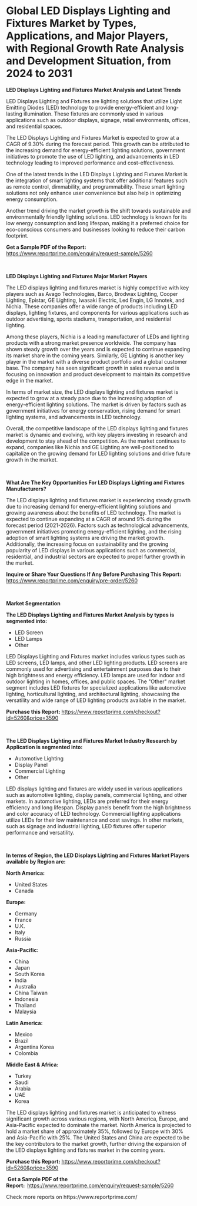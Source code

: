 <p><h1>Global LED Displays Lighting and Fixtures Market by Types, Applications, and Major Players, with Regional Growth Rate Analysis and Development Situation, from 2024 to 2031</h1></p><p><strong>LED Displays Lighting and Fixtures Market Analysis and Latest Trends</strong></p>
<p><p>LED Displays Lighting and Fixtures are lighting solutions that utilize Light Emitting Diodes (LED) technology to provide energy-efficient and long-lasting illumination. These fixtures are commonly used in various applications such as outdoor displays, signage, retail environments, offices, and residential spaces.</p><p>The LED Displays Lighting and Fixtures Market is expected to grow at a CAGR of 9.30% during the forecast period. This growth can be attributed to the increasing demand for energy-efficient lighting solutions, government initiatives to promote the use of LED lighting, and advancements in LED technology leading to improved performance and cost-effectiveness.</p><p>One of the latest trends in the LED Displays Lighting and Fixtures Market is the integration of smart lighting systems that offer additional features such as remote control, dimmability, and programmability. These smart lighting solutions not only enhance user convenience but also help in optimizing energy consumption.</p><p>Another trend driving the market growth is the shift towards sustainable and environmentally friendly lighting solutions. LED technology is known for its low energy consumption and long lifespan, making it a preferred choice for eco-conscious consumers and businesses looking to reduce their carbon footprint.</p></p>
<p><strong>Get a Sample PDF of the Report:&nbsp;</strong> <a href="https://www.reportprime.com/enquiry/request-sample/5260">https://www.reportprime.com/enquiry/request-sample/5260</a></p>
<p>&nbsp;</p>
<p><strong>LED Displays Lighting and Fixtures Major Market Players</strong></p>
<p><p>The LED displays lighting and fixtures market is highly competitive with key players such as Avago Technologies, Barco, Brodwax Lighting, Cooper Lighting, Epistar, GE Lighting, Iwasaki Electric, Led Engin, LG Innotek, and Nichia. These companies offer a wide range of products including LED displays, lighting fixtures, and components for various applications such as outdoor advertising, sports stadiums, transportation, and residential lighting.</p><p>Among these players, Nichia is a leading manufacturer of LEDs and lighting products with a strong market presence worldwide. The company has shown steady growth over the years and is expected to continue expanding its market share in the coming years. Similarly, GE Lighting is another key player in the market with a diverse product portfolio and a global customer base. The company has seen significant growth in sales revenue and is focusing on innovation and product development to maintain its competitive edge in the market.</p><p>In terms of market size, the LED displays lighting and fixtures market is expected to grow at a steady pace due to the increasing adoption of energy-efficient lighting solutions. The market is driven by factors such as government initiatives for energy conservation, rising demand for smart lighting systems, and advancements in LED technology.</p><p>Overall, the competitive landscape of the LED displays lighting and fixtures market is dynamic and evolving, with key players investing in research and development to stay ahead of the competition. As the market continues to expand, companies like Nichia and GE Lighting are well-positioned to capitalize on the growing demand for LED lighting solutions and drive future growth in the market.</p></p>
<p>&nbsp;</p>
<p><strong>What Are The Key Opportunities For LED Displays Lighting and Fixtures Manufacturers?</strong></p>
<p><p>The LED displays lighting and fixtures market is experiencing steady growth due to increasing demand for energy-efficient lighting solutions and growing awareness about the benefits of LED technology. The market is expected to continue expanding at a CAGR of around 9% during the forecast period (2021-2026). Factors such as technological advancements, government initiatives promoting energy-efficient lighting, and the rising adoption of smart lighting systems are driving the market growth. Additionally, the increasing focus on sustainability and the growing popularity of LED displays in various applications such as commercial, residential, and industrial sectors are expected to propel further growth in the market.</p></p>
<p><strong>Inquire or Share Your Questions If Any Before Purchasing This Report:</strong> <a href="https://www.reportprime.com/enquiry/pre-order/5260">https://www.reportprime.com/enquiry/pre-order/5260</a></p>
<p>&nbsp;</p>
<p><strong>Market Segmentation</strong></p>
<p><strong>The LED Displays Lighting and Fixtures Market Analysis by types is segmented into:</strong></p>
<p><ul><li>LED Screen</li><li>LED Lamps</li><li>Other</li></ul></p>
<p><p>LED Displays Lighting and Fixtures market includes various types such as LED screens, LED lamps, and other LED lighting products. LED screens are commonly used for advertising and entertainment purposes due to their high brightness and energy efficiency. LED lamps are used for indoor and outdoor lighting in homes, offices, and public spaces. The "Other" market segment includes LED fixtures for specialized applications like automotive lighting, horticultural lighting, and architectural lighting, showcasing the versatility and wide range of LED lighting products available in the market.</p></p>
<p><strong>Purchase this Report:&nbsp;</strong><a href="https://www.reportprime.com/checkout?id=5260&price=3590">https://www.reportprime.com/checkout?id=5260&price=3590</a></p>
<p>&nbsp;</p>
<p><strong>The LED Displays Lighting and Fixtures Market Industry Research by Application is segmented into:</strong></p>
<p><ul><li>Automotive Lighting</li><li>Display Panel</li><li>Commercial Lighting</li><li>Other</li></ul></p>
<p><p>LED displays lighting and fixtures are widely used in various applications such as automotive lighting, display panels, commercial lighting, and other markets. In automotive lighting, LEDs are preferred for their energy efficiency and long lifespan. Display panels benefit from the high brightness and color accuracy of LED technology. Commercial lighting applications utilize LEDs for their low maintenance and cost savings. In other markets, such as signage and industrial lighting, LED fixtures offer superior performance and versatility.</p></p>
<p>&nbsp;</p>
<p><strong>In terms of Region, the LED Displays Lighting and Fixtures Market Players available by Region are:</strong></p>
<p>
    <p> <strong> North America: </strong>
        <ul>
            <li>United States</li>
            <li>Canada</li>
        </ul>
        </p> 
    <p> <strong> Europe: </strong>
        <ul>
            <li>Germany</li>
            <li>France</li>
            <li>U.K.</li>
            <li>Italy</li>
            <li>Russia</li>
        </ul>
        </p> 
    <p> <strong> Asia-Pacific: </strong>
        <ul>
            <li>China</li>
            <li>Japan</li>
            <li>South Korea</li>
            <li>India</li>
            <li>Australia</li>
            <li>China Taiwan</li>
            <li>Indonesia</li>
            <li>Thailand</li>
            <li>Malaysia</li>
        </ul>
        </p> 
    <p> <strong> Latin America: </strong>
        <ul>
            <li>Mexico</li>
            <li>Brazil</li>
            <li>Argentina Korea</li>
            <li>Colombia</li>
        </ul>
        </p> 
    <p> <strong> Middle East & Africa: </strong>
        <ul>
            <li>Turkey</li>
            <li>Saudi</li>
            <li>Arabia</li>
            <li>UAE</li>
            <li>Korea</li>
        </ul>
    </p>
    </p>
<p><p>The LED displays lighting and fixtures market is anticipated to witness significant growth across various regions, with North America, Europe, and Asia-Pacific expected to dominate the market. North America is projected to hold a market share of approximately 35%, followed by Europe with 30% and Asia-Pacific with 25%. The United States and China are expected to be the key contributors to the market growth, further driving the expansion of the LED displays lighting and fixtures market in the coming years.</p></p>
<p><strong>Purchase this Report: </strong><a href="https://www.reportprime.com/checkout?id=5260&price=3590">https://www.reportprime.com/checkout?id=5260&price=3590</a></p>
<p>&nbsp;<strong>Get a Sample PDF of the Report:&nbsp;&nbsp;</strong><a href="https://www.reportprime.com/enquiry/request-sample/5260">https://www.reportprime.com/enquiry/request-sample/5260</a></p>
<p><strong></strong></p>
<p>Check more reports on https://www.reportprime.com/</p>